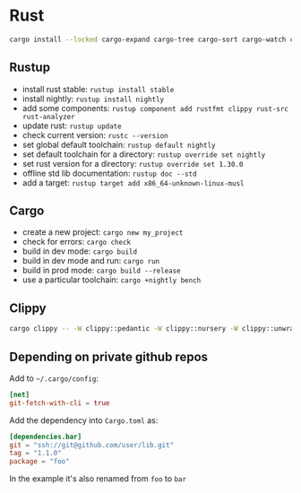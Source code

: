 Rust
====
```sh
cargo install --locked cargo-expand cargo-tree cargo-sort cargo-watch cargo-spellcheck
```

Rustup
------
- install rust stable: `rustup install stable`
- install nightly: `rustup install nightly`
- add some components: `rustup component add rustfmt clippy rust-src rust-analyzer`
- update rust: `rustup update`
- check current version: `rustc --version`
- set global default toolchain: `rustup default nightly`
- set default toolchain for a directory: `rustup override set nightly`
- set rust version for a directory: `rustup override set 1.30.0`
- offline std lib documentation: `rustup doc --std`
- add a target: `rustup target add x86_64-unknown-linux-musl`

Cargo
-----

- create a new project: `cargo new my_project`
- check for errors: `cargo check`
- build in dev mode: `cargo build`
- build in dev mode and run: `cargo run`
- build in prod mode: `cargo build --release`
- use a particular toolchain: `cargo +nightly bench`

Clippy
------
```bash
cargo clippy -- -W clippy::pedantic -W clippy::nursery -W clippy::unwrap_used
```


Depending on private github repos
---------------------------------
Add to `~/.cargo/config`:
```toml
[net]
git-fetch-with-cli = true
```
Add the dependency into `Cargo.toml` as:
```toml
[dependencies.bar]
git = "ssh://git@github.com/user/lib.git"
tag = "1.1.0"
package = "foo"
```
In the example it's also renamed from `foo` to `bar`
